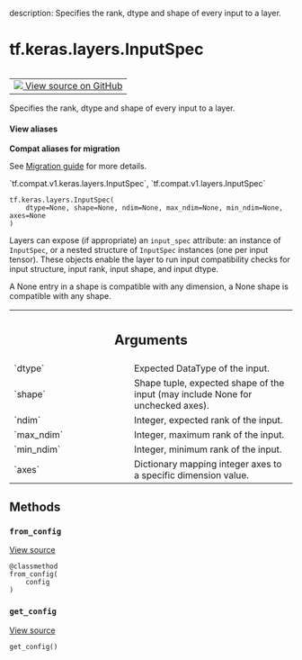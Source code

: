 description: Specifies the rank, dtype and shape of every input to a layer.

<div itemscope itemtype="http://developers.google.com/ReferenceObject">
<meta itemprop="name" content="tf.keras.layers.InputSpec" />
<meta itemprop="path" content="Stable" />
<meta itemprop="property" content="__init__"/>
<meta itemprop="property" content="from_config"/>
<meta itemprop="property" content="get_config"/>
</div>

# tf.keras.layers.InputSpec

<!-- Insert buttons and diff -->

<table class="tfo-notebook-buttons tfo-api nocontent" align="left">
<td>
  <a target="_blank" href="https://github.com/tensorflow/tensorflow/blob/r2.2/tensorflow/python/keras/engine/input_spec.py#L34-L106">
    <img src="https://www.tensorflow.org/images/GitHub-Mark-32px.png" />
    View source on GitHub
  </a>
</td>
</table>



Specifies the rank, dtype and shape of every input to a layer.

<section class="expandable">
  <h4 class="showalways">View aliases</h4>
  <p>
<b>Compat aliases for migration</b>
<p>See
<a href="https://www.tensorflow.org/guide/migrate">Migration guide</a> for
more details.</p>
<p>`tf.compat.v1.keras.layers.InputSpec`, `tf.compat.v1.layers.InputSpec`</p>
</p>
</section>

<pre class="devsite-click-to-copy prettyprint lang-py tfo-signature-link">
<code>tf.keras.layers.InputSpec(
    dtype=None, shape=None, ndim=None, max_ndim=None, min_ndim=None, axes=None
)
</code></pre>



<!-- Placeholder for "Used in" -->

Layers can expose (if appropriate) an `input_spec` attribute:
an instance of `InputSpec`, or a nested structure of `InputSpec` instances
(one per input tensor). These objects enable the layer to run input
compatibility checks for input structure, input rank, input shape, and
input dtype.

A None entry in a shape is compatible with any dimension,
a None shape is compatible with any shape.

<!-- Tabular view -->
 <table class="responsive fixed orange">
<colgroup><col width="214px"><col></colgroup>
<tr><th colspan="2"><h2 class="add-link">Arguments</h2></th></tr>

<tr>
<td>
`dtype`
</td>
<td>
Expected DataType of the input.
</td>
</tr><tr>
<td>
`shape`
</td>
<td>
Shape tuple, expected shape of the input
(may include None for unchecked axes).
</td>
</tr><tr>
<td>
`ndim`
</td>
<td>
Integer, expected rank of the input.
</td>
</tr><tr>
<td>
`max_ndim`
</td>
<td>
Integer, maximum rank of the input.
</td>
</tr><tr>
<td>
`min_ndim`
</td>
<td>
Integer, minimum rank of the input.
</td>
</tr><tr>
<td>
`axes`
</td>
<td>
Dictionary mapping integer axes to
a specific dimension value.
</td>
</tr>
</table>



## Methods

<h3 id="from_config"><code>from_config</code></h3>

<a target="_blank" href="https://github.com/tensorflow/tensorflow/blob/r2.2/tensorflow/python/keras/engine/input_spec.py#L104-L106">View source</a>

<pre class="devsite-click-to-copy prettyprint lang-py tfo-signature-link">
<code>@classmethod</code>
<code>from_config(
    config
)
</code></pre>




<h3 id="get_config"><code>get_config</code></h3>

<a target="_blank" href="https://github.com/tensorflow/tensorflow/blob/r2.2/tensorflow/python/keras/engine/input_spec.py#L95-L102">View source</a>

<pre class="devsite-click-to-copy prettyprint lang-py tfo-signature-link">
<code>get_config()
</code></pre>






